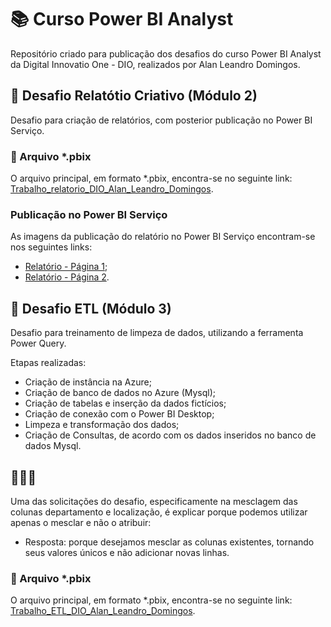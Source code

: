 # 📚 Curso Power BI Analyst
Repositório criado para publicação dos desafios do curso Power BI Analyst da Digital Innovatio One - DIO, realizados por Alan Leandro Domingos.

## 🚀 Desafio Relatótio Criativo (Módulo 2)

Desafio para criação de relatórios, com posterior publicação no Power BI Serviço.

### 📘 Arquivo *.pbix
O arquivo principal, em formato *.pbix, encontra-se no seguinte link: [Trabalho_relatorio_DIO_Alan_Leandro_Domingos](https://github.com/geekybirdone/power_bi_analyst/blob/main/M%C3%B3dulo%202/Desafio%20de%20Projeto/Trabalho_relatorio_DIO_Alan_Leandro_Domingos.pbix).

### Publicação no Power BI Serviço
As imagens da publicação do relatório no Power BI Serviço encontram-se nos seguintes links:

* [Relatório - Página 1](https://github.com/geekybirdone/power_bi_analyst/blob/main/M%C3%B3dulo%202/Desafio%20de%20Projeto/Pagina_1_relatorio.png);
* [Relatório - Página 2](https://github.com/geekybirdone/power_bi_analyst/blob/main/M%C3%B3dulo%202/Desafio%20de%20Projeto/Pagina_2_relatorio.png).

## 🚀 Desafio ETL (Módulo 3)

Desafio para treinamento de limpeza de dados, utilizando a ferramenta Power Query.

Etapas realizadas:

* Criação de instância na Azure;
* Criação de banco de dados no Azure (Mysql);
* Criação de tabelas e inserção da dados fictícios;
* Criação de conexão com o Power BI Desktop;
* Limpeza e transformação dos dados;
* Criação de Consultas, de acordo com os dados inseridos no banco de dados Mysql.

## 🧑🏻‍💻

Uma das solicitações do desafio, especificamente na mesclagem das colunas departamento e localização, é explicar porque podemos utilizar apenas o mesclar e não o atribuir:  

* Resposta: porque desejamos mesclar as colunas existentes, tornando seus valores únicos e não adicionar novas linhas.

### 📘 Arquivo *.pbix

O arquivo principal, em formato *.pbix, encontra-se no seguinte link: [Trabalho_ETL_DIO_Alan_Leandro_Domingos](https://github.com/geekybirdone/power_bi_analyst/blob/main/M%C3%B3dulo%203/Desafio%20de%20Projeto/Trabalho_ETL_DIO_Alan_Leandro_Domingos.pbix).
